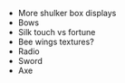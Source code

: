 - More shulker box displays
- Bows
- Silk touch vs fortune
- Bee wings textures?
- Radio
- Sword
- Axe
